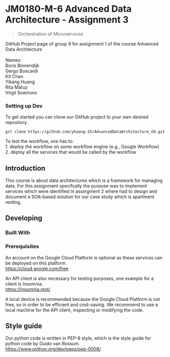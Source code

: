 # JM0180-M-6 Advanced Data Architecture - Assignment 3 
> Orchestration of Microservices 

GitHub Project page of group 9 for assignment 1 of the course Advanced Data Architecture
<br />
<br />
Names: <br />
Boris Binnendijk <br />
Gergo Boscardi <br />
Kit Chan <br />
Yikang Huang <br />
Rita Matuz <br />
Virgil Sowirono <br />

### Setting up Dev

To get started you can clone our GitHub project to your own desired repository.

```shell
git clone https://github.com/yhuang-15/AdvancedDataArchitecture_G9.git
```

To test the workflow, one has to: <br />
    1. deploy the workflow on some workflow engine (e.g., Google Workflow) <br />
    2. deploy all the services that would be called by the workflow <br />

## Introduction

This course is about data architectures which is a framework for managing data. For this assignment specifcally the purpose was to implement services which were identified in assingment 2 where had to  design and document a SOA-based solution for our case study which is apartment renting.

## Developing

### Built With

### Prerequisites
An account on the Google Cloud Platform is optional as these services can be deployed on this platform. <br />
https://cloud.google.com/free

An API client is also necessary for testing purposes, one example for a client is Insomnia. <br />
https://insomnia.rest/

A local device is recommended because the Google Cloud Platform is not free, so in order to be efficient and cost-saving. We recommend to use a local machine for the API client, inspecting or modifying the code.

## Style guide

Our python code is written in PEP-8 style, which is the style guide for python code by Guido van Rossum.
<br />
https://www.python.org/dev/peps/pep-0008/

